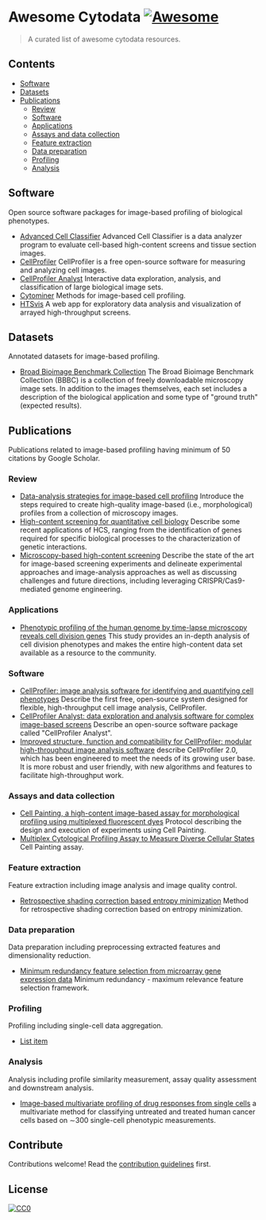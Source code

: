 # Awesome Cytodata [![Awesome](https://awesome.re/badge.svg)](https://awesome.re)

> A curated list of awesome cytodata resources.


## Contents

- [Software](#software)
- [Datasets](#datasets)
- [Publications](#publications)
  - [Review](#review)
  - [Software](#software-1)
  - [Applications](#applications)
  - [Assays and data collection](#assays-and-data-collection)
  - [Feature extraction](#feature-extraction)
  - [Data preparation](#data-preparation)
  - [Profiling](#profiling)
  - [Analysis](#analysis)

## Software

Open source software packages for image-based profiling of biological phenotypes.

- [Advanced Cell Classifier](https://www.cellclassifier.org/) Advanced Cell Classifier is a data analyzer program to evaluate cell-based high-content screens and tissue section images.
- [CellProfiler](http://cellprofiler.org/) CellProfiler is a free open-source software for measuring and analyzing cell images.
- [CellProfiler Analyst](http://cellprofiler.org/cp-analyst/) Interactive data exploration, analysis, and classification of large biological image sets.
- [Cytominer](https://github.com/cytomining/cytominer) Methods for image-based cell profiling.
- [HTSvis](http://htsvis.dkfz.de/HTSvis/) A web app for exploratory data analysis and visualization of arrayed high-throughput screens.


## Datasets

Annotated datasets for image-based profiling.

- [Broad Bioimage Benchmark Collection](https://data.broadinstitute.org/bbbc/) The Broad Bioimage Benchmark Collection (BBBC) is a collection of freely downloadable microscopy image sets. In addition to the images themselves, each set includes a description of the biological application and some type of "ground truth" (expected results).


## Publications

Publications related to image-based profiling having minimum of 50 citations by Google Scholar.


### Review

- [Data-analysis strategies for image-based cell profiling](https://doi.org/10.1038/nmeth.4397) Introduce the steps required to create high-quality image-based (i.e., morphological) profiles from a collection of microscopy images.
- [High-content screening for quantitative cell biology](https://doi.org/10.1016/j.tcb.2016.03.008) Describe some recent applications of HCS, ranging from the identification of genes required for specific biological processes to the characterization of genetic interactions.
- [Microscopy-based high-content screening](https://doi.org/10.1016/j.cell.2015.11.007) Describe the state of the art for image-based screening experiments and delineate experimental approaches and image-analysis approaches as well as discussing challenges and future directions, including leveraging CRISPR/Cas9-mediated genome engineering.


### Applications

- [Phenotypic profiling of the human genome by time-lapse microscopy reveals cell division genes](https://doi.org/10.1038/nature08869) This study provides an in-depth analysis of cell division phenotypes and makes the entire high-content data set available as a resource to the community.


### Software

- [CellProfiler: image analysis software for identifying and quantifying cell phenotypes](https://doi.org/10.1186/gb-2006-7-10-r100) Describe the first free, open-source system designed for flexible, high-throughput cell image analysis, CellProfiler.
- [CellProfiler Analyst: data exploration and analysis software for complex image-based screens](https://doi.org/10.1186/1471-2105-9-482) Describe an open-source software package called "CellProfiler Analyst".
- [Improved structure, function and compatibility for CellProfiler: modular high-throughput image analysis software](https://doi.org/10.1093/bioinformatics/btr095) describe CellProfiler 2.0, which has been engineered to meet the needs of its growing user base. It is more robust and user friendly, with new algorithms and features to facilitate high-throughput work.


### Assays and data collection

- [Cell Painting, a high-content image-based assay for morphological profiling using multiplexed fluorescent dyes](https://doi.org/10.1038/nprot.2016.105) Protocol describing the design and execution of experiments using Cell Painting.
- [Multiplex Cytological Profiling Assay to Measure Diverse Cellular States](https://doi.org/10.1371/journal.pone.0080999) Cell Painting assay.

### Feature extraction

Feature extraction including image analysis and image quality control.

- [Retrospective shading correction based entropy minimization](https://doi.org/10.1046/j.1365-2818.2000.00669.x) Method for retrospective shading correction based on entropy minimization.


### Data preparation

Data preparation including preprocessing extracted features and dimensionality reduction.

- [Minimum redundancy feature selection from microarray gene expression data](https://doi.org/10.1142/S0219720005001004) Minimum redundancy - maximum relevance feature selection framework.


### Profiling

Profiling including single-cell data aggregation.

- [List item](http://example.com)


### Analysis

Analysis including profile similarity measurement, assay quality assessment and downstream analysis.

- [Image-based multivariate profiling of drug responses from single cells](https://doi.org/10.1038/nmeth1032) a multivariate method for classifying untreated and treated human cancer cells based on ∼300 single-cell phenotypic measurements.


## Contribute

Contributions welcome! Read the [contribution guidelines](contributing.md) first.


## License

[![CC0](http://mirrors.creativecommons.org/presskit/buttons/88x31/svg/cc-zero.svg)](http://creativecommons.org/publicdomain/zero/1.0)
